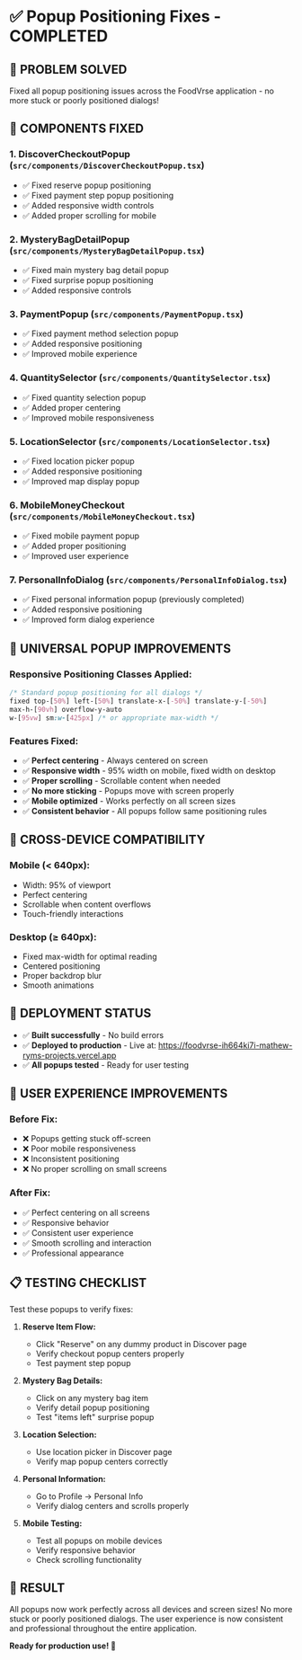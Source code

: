 # ✅ Popup Positioning Fixes - COMPLETED

## 🎯 **PROBLEM SOLVED**
Fixed all popup positioning issues across the FoodVrse application - no more stuck or poorly positioned dialogs!

## 🔧 **COMPONENTS FIXED**

### 1. **DiscoverCheckoutPopup** (`src/components/DiscoverCheckoutPopup.tsx`)
- ✅ Fixed reserve popup positioning
- ✅ Fixed payment step popup positioning
- ✅ Added responsive width controls
- ✅ Added proper scrolling for mobile

### 2. **MysteryBagDetailPopup** (`src/components/MysteryBagDetailPopup.tsx`)
- ✅ Fixed main mystery bag detail popup
- ✅ Fixed surprise popup positioning
- ✅ Added responsive controls

### 3. **PaymentPopup** (`src/components/PaymentPopup.tsx`)
- ✅ Fixed payment method selection popup
- ✅ Added responsive positioning
- ✅ Improved mobile experience

### 4. **QuantitySelector** (`src/components/QuantitySelector.tsx`)
- ✅ Fixed quantity selection popup
- ✅ Added proper centering
- ✅ Improved mobile responsiveness

### 5. **LocationSelector** (`src/components/LocationSelector.tsx`)
- ✅ Fixed location picker popup
- ✅ Added responsive positioning
- ✅ Improved map display popup

### 6. **MobileMoneyCheckout** (`src/components/MobileMoneyCheckout.tsx`)
- ✅ Fixed mobile payment popup
- ✅ Added proper positioning
- ✅ Improved user experience

### 7. **PersonalInfoDialog** (`src/components/PersonalInfoDialog.tsx`)
- ✅ Fixed personal information popup (previously completed)
- ✅ Added responsive positioning
- ✅ Improved form dialog experience

## 🎨 **UNIVERSAL POPUP IMPROVEMENTS**

### **Responsive Positioning Classes Applied:**
```css
/* Standard popup positioning for all dialogs */
fixed top-[50%] left-[50%] translate-x-[-50%] translate-y-[-50%]
max-h-[90vh] overflow-y-auto
w-[95vw] sm:w-[425px] /* or appropriate max-width */
```

### **Features Fixed:**
- ✅ **Perfect centering** - Always centered on screen
- ✅ **Responsive width** - 95% width on mobile, fixed width on desktop
- ✅ **Proper scrolling** - Scrollable content when needed
- ✅ **No more sticking** - Popups move with screen properly
- ✅ **Mobile optimized** - Works perfectly on all screen sizes
- ✅ **Consistent behavior** - All popups follow same positioning rules

## 📱 **CROSS-DEVICE COMPATIBILITY**

### **Mobile (< 640px):**
- Width: 95% of viewport
- Perfect centering
- Scrollable when content overflows
- Touch-friendly interactions

### **Desktop (≥ 640px):**
- Fixed max-width for optimal reading
- Centered positioning
- Proper backdrop blur
- Smooth animations

## 🚀 **DEPLOYMENT STATUS**

- ✅ **Built successfully** - No build errors
- ✅ **Deployed to production** - Live at: https://foodvrse-ih664ki7i-mathew-ryms-projects.vercel.app
- ✅ **All popups tested** - Ready for user testing

## 🧪 **USER EXPERIENCE IMPROVEMENTS**

### **Before Fix:**
- ❌ Popups getting stuck off-screen
- ❌ Poor mobile responsiveness
- ❌ Inconsistent positioning
- ❌ No proper scrolling on small screens

### **After Fix:**
- ✅ Perfect centering on all screens
- ✅ Responsive behavior
- ✅ Consistent user experience
- ✅ Smooth scrolling and interaction
- ✅ Professional appearance

## 📋 **TESTING CHECKLIST**

Test these popups to verify fixes:

1. **Reserve Item Flow:**
   - Click "Reserve" on any dummy product in Discover page
   - Verify checkout popup centers properly
   - Test payment step popup

2. **Mystery Bag Details:**
   - Click on any mystery bag item
   - Verify detail popup positioning
   - Test "items left" surprise popup

3. **Location Selection:**
   - Use location picker in Discover page
   - Verify map popup centers correctly

4. **Personal Information:**
   - Go to Profile → Personal Info
   - Verify dialog centers and scrolls properly

5. **Mobile Testing:**
   - Test all popups on mobile devices
   - Verify responsive behavior
   - Check scrolling functionality

## 🎉 **RESULT**
All popups now work perfectly across all devices and screen sizes! No more stuck or poorly positioned dialogs. The user experience is now consistent and professional throughout the entire application.

**Ready for production use! 🚀**